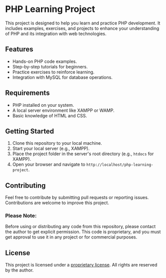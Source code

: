 # PHP Learning Project

This project is designed to help you learn and practice PHP development. It includes examples, exercises, and projects to enhance your understanding of PHP and its integration with web technologies.

## Features
- Hands-on PHP code examples.
- Step-by-step tutorials for beginners.
- Practice exercises to reinforce learning.
- Integration with MySQL for database operations.

## Requirements
- PHP installed on your system.
- A local server environment like XAMPP or WAMP.
- Basic knowledge of HTML and CSS.

## Getting Started
1. Clone this repository to your local machine.
2. Start your local server (e.g., XAMPP).
3. Place the project folder in the server's root directory (e.g., `htdocs` for XAMPP).
4. Open your browser and navigate to `http://localhost/php-learning-project`.

## Contributing
Feel free to contribute by submitting pull requests or reporting issues. Contributions are welcome to improve this project.


### Please Note:
Before using or distributing any code from this repository, please contact the author to get explicit permission. This code is proprietary, and you must get approval to use it in any project or for commercial purposes.



## License

This project is licensed under a [proprietary license](LICENSE). All rights are reserved by the author.
